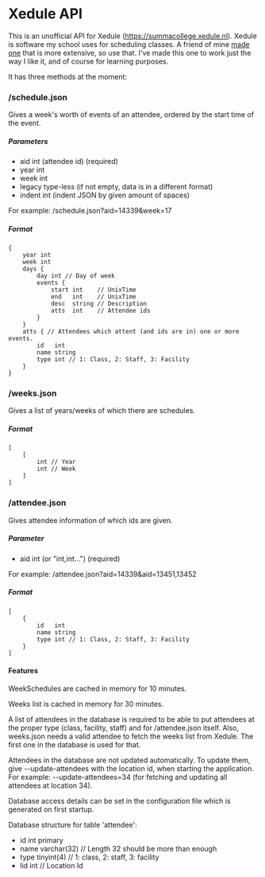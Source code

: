 Xedule API
==========

This is an unofficial API for Xedule (https://summacollege.xedule.nl). Xedule is software my school uses for scheduling classes.
A friend of mine [made one](https://github.com/darkwater/xedule-api) that is more extensive, so use that. I've made this one to work just the way I like it, and of course for learning purposes. 

It has three methods at the moment:

### /schedule.json
Gives a week's worth of events of an attendee, ordered by the start time of the event.

##### Parameters
- aid    int (attendee id) (required)
- year   int
- week   int
- legacy type-less (if not empty, data is in a different format)
- indent int (indent JSON by given amount of spaces)

For example: /schedule.json?aid=14339&week=17

##### Format
	{
		year int
		week int
		days {
			day int // Day of week
			events {
				start int    // UnixTime
				end   int    // UnixTime
				desc  string // Description
				atts  int	 // Attendee ids
			}
		}
		atts { // Attendees which attent (and ids are in) one or more events. 
			id   int
			name string
			type int // 1: Class, 2: Staff, 3: Facility
		}
	}

### /weeks.json
Gives a list of years/weeks of which there are schedules.

##### Format
	[
		[
			int // Year
			int // Week
		]
	]

### /attendee.json
Gives attendee information of which ids are given.

##### Parameter
- aid int (or "int,int...") (required)

For example: /attendee.json?aid=14339&aid=13451,13452

##### Format
	[
		{
			id   int
			name string
			type int // 1: Class, 2: Staff, 3: Facility
		} 
	]

#### Features
WeekSchedules are cached in memory for 10 minutes. 

Weeks list is cached in memory for 30 minutes.

A list of attendees in the database is required to be able to put attendees at the proper type (class, facility, staff) and for /attendee.json itself.
Also, weeks.json needs a valid attendee to fetch the weeks list from Xedule. The first one in the database is used for that. 

Attendees in the database are not updated automatically. To update them, give --update-attendees with the location id, when starting the application. 
For example: --update-attendees=34 (for fetching and updating all attendees at location 34).

Database access details can be set in the configuration file which is generated on first startup.

Database structure for table 'attendee':
- id   int primary
- name varchar(32) // Length 32 should be more than enough
- type tinyint(4)  // 1: class, 2: staff, 3: facility
- lid  int         // Location Id
